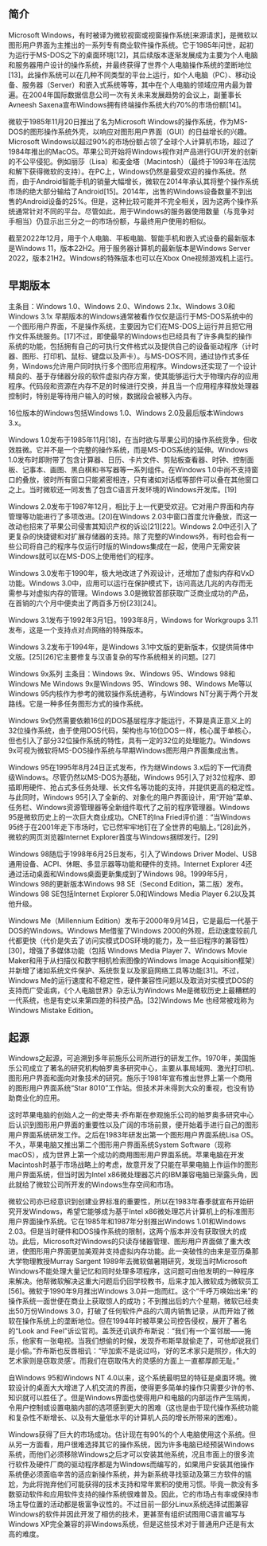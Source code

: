 
## 简介
Microsoft Windows，有时被译为微软视窗或视窗操作系统[来源请求]，是微软以图形用户界面为主推出的一系列专有商业软件操作系统。它于1985年问世，起初为运行于MS-DOS之下的桌面环境[12]，其后续版本逐渐发展成为主要为个人电脑和服务器用户设计的操作系统，并最终获得了世界个人电脑操作系统的垄断地位[13]。此操作系统可以在几种不同类型的平台上运行，如个人电脑（PC）、移动设备、服务器（Server）和嵌入式系统等等，其中在个人电脑的领域应用内最为普遍。在2004年国际数据信息公司一次有关未来发展趋势的会议上，副董事长Avneesh Saxena宣布Windows拥有终端操作系统大约70%的市场份额[14]。

微软于1985年11月20日推出了名为Microsoft Windows的操作系统，作为MS-DOS的图形操作系统外壳，以响应对图形用户界面（GUI）的日益增长的兴趣。Microsoft Windows以超过90%的市场份额占领了全球个人计算机市场，超过了1984年推出的MacOS。苹果公司开始将Windows视作对产品进行GUI开发的创新的不公平侵犯。例如丽莎（Lisa）和麦金塔（Macintosh）（最终于1993年在法院和解下获得微软的支持）。在PC上，Windows仍然是最受欢迎的操作系统。然而，由于Android智能手机的销量大幅增长，微软在2014年承认其将整个操作系统市场的绝大部分输给了Android[15]。2014年，出售的Windows设备数量不到出售的Android设备的25%。但是，这种比较可能并不完全相关，因为这两个操作系统通常针对不同的平台。尽管如此，用于Windows的服务器使用数量（与竞争对手相当）仍显示出三分之一的市场份额，与最终用户使用的相似。

截至2022年12月，用于个人电脑、平板电脑、智能手机和嵌入式设备的最新版本是Windows 11，版本22H2。用于服务器计算机的最新版本是Windows Server 2022，版本21H2。Windows的特殊版本也可以在Xbox One视频游戏机上运行。




## 早期版本
主条目：Windows 1.0、Windows 2.0、Windows 2.1x、Windows 3.0和Windows 3.1x
早期版本的Windows通常被看作仅仅是运行于MS-DOS系统中的一个图形用户界面，不是操作系统，主要因为它们在MS-DOS上运行并且把它用作文件系统服务。[17]不过，即使最早的Windows也已经具有了许多典型的操作系统的功能，包括拥有自己的可执行文件格式以及提供自己的设备驱动程序（计时器、图形、打印机、鼠标、键盘以及声卡）。与MS-DOS不同，通过协作式多任务，Windows允许用户同时执行多个图形应用程序。Windows还实现了一个设计精良的、基于存储器分段的软件虚拟内存方案，使其能够运行大于物理内存的应用程序。代码段和资源在内存不足的时候进行交换，并且当一个应用程序释放处理器控制时，特别是等待用户输入的时候，数据段会被移入内存。

16位版本的Windows包括Windows 1.0、Windows 2.0及最后版本Windows 3.x。

Windows 1.0发布于1985年11月[18]，在当时欲与苹果公司的操作系统竞争，但收效胜微。它并不是一个完整的操作系统，而是MS-DOS系统的延伸。Windows 1.0发布时即附带了包含计算器、日历、卡片文件、剪贴板查看器、时钟、控制面板、记事本、画图、黑白棋和书写器等一系列组件。在Windows 1.0中尚不支持窗口的叠放，彼时所有窗口只能紧密相连，只有诸如对话框等部件可以叠在其他窗口之上。当时微软还一同发售了包含C语言开发环境的Windows开发库。[19]

Windows 2.0发布于1987年12月，相比于上一代更受欢迎。它对用户界面和内存管理等功能进行了多项改进。[20]在Windows 2.03中窗口首度允许叠放，而这一改动也招来了苹果公司侵害其知识产权的诉讼[21][22]。Windows 2.0中还引入了更复杂的快捷键和对扩展存储器的支持。除了完整的Windows外，有时也会有一些公司将自己的程序与仅运行时版的Windows集成在一起，使用户无需安装Windows就可以在MS-DOS上使用他们的程序。

Windows 3.0发布于1990年，极大地改进了外观设计，还增加了虚拟内存和VxD功能。Windows 3.0中，应用可以运行在保护模式下，访问高达几兆的内存而无需参与对虚拟内存的管理。Windows 3.0是微软首部获取广泛商业成功的产品，在首销的六个月中便卖出了两百多万份[23][24]。

Windows 3.1发布于1992年3月1日。1993年8月，Windows for Workgroups 3.11发布，这是一个支持点对点网络的特殊版本。

Windows 3.2发布于1994年，是Windows 3.1中文版的更新版本，仅提供简体中文版。[25][26]它主要修复与汉语复杂的写作系统相关的问题。[27]

Windows 9x系列
主条目：Windows 9x、Windows 95、Windows 98和Windows Me
Windows 9x是Windows 95、Windows 98、Windows Me等以Windows 95内核作为参考的微软操作系统通称，与Windows NT分离于两个开发路线。它是一种多任务图形方式的操作系统。

Windows 9x仍然需要依赖16位的DOS基层程序才能运行，不算是真正意义上的32位操作系统，由于使用DOS代码，架构也与16位DOS一样，核心属于单核心，但也引入了部分32位操作系统的特性，具有一定的32位的处理能力。Windows 9x可视为微软将MS-DOS操作系统与早期Windows图形用户界面集成出售。

Windows 95在1995年8月24日正式发布，作为继Windows 3.x后的下一代消费级Windows。尽管仍然以MS-DOS为基础，Windows 95引入了对32位程序、即插即用硬件、抢占式多任务处理、长文件名等功能的支持，并提供更高的稳定性。与此同时，Windows 95引入了全新的、对象化的用户界面设计，用“开始”菜单、任务栏、Windows资源管理器等全新组件取代了之前的程序管理器。Windows 95是微软历史上的一次巨大商业成功。CNET的Ina Fried评价道：“当Windows 95终于在2001年走下市场时，它已然牢牢地钉在了全世界的电脑上。”[28]此外，微软的网页浏览器Internet Explorer首度与Windows捆绑发行。[29]

Windows 98随后于1998年6月25日发布，引入了Windows Driver Model、USB通用设备、ACPI、休眠、多显示器等功能和硬件的支持。Internet Explorer 4还通过活动桌面和Windows桌面更新集成到了Windows 98。1999年5月，Windows 98的更新版本Windows 98 SE（Second Edition，第二版）发布。Windows 98 SE包括Internet Explorer 5.0和Windows Media Player 6.2以及其他升级。

Windows Me（Millennium Edition）发布于2000年9月14日，它是最后一代基于DOS的Windows。Windows Me借鉴了Windows 2000的外观，启动速度较前几代都更快（代价是失去了访问实模式DOS环境的能力，及一些旧程序的兼容性）[30]，增强了多媒体功能（包括 Windows Media Player 7、Windows Movie Maker和用于从扫描仪和数字相机检索图像的Windows Image Acquisition框架）并新增了诸如系统文件保护、系统恢复以及家庭网络工具等功能[31]。不过，Windows Me的运行速度和不稳定性，硬件兼容性问题以及取消对实模式DOS的支持而广受诟病，《个人电脑世界》杂志认为Windows Me是微软历史上最糟糕的一代系统，也是有史以来第四差的科技产品。[32]Windows Me 也经常被戏称为 Windows Mistake Edition。




## 起源
Windows之起源，可追溯到多年前施乐公司所进行的研发工作。1970年，美国施乐公司成立了著名的研究机构帕罗奥多研究中心，主要从事局域网、激光打印机、图形用户界面和面向对象技术的研究。施乐于1981年宣布推出世界上第一个商用的图形用户界面系统“Star 8010”工作站。但技术并未得到大众的重视，也没有协助商业化的应用。

这时苹果电脑的创始人之一的史蒂夫·乔布斯在参观施乐公司的帕罗奥多研究中心后认识到图形用户界面的重要性以及广阔的市场前景，便开始着手进行自己的图形用户界面系统研发工作。之后在1983年研发出第一个图形用户界面系统Lisa OS。不久，苹果电脑又推出第二个图形用户界面系统System Software（现称macOS），成为世界上第一个成功的商用图形用户界面系统。苹果电脑在开发Macintosh时基于市场战略上的考虑，故意开发了只能在苹果电脑上作运作的图形用户界面系统，但当时因为Intel x86微处理器芯片的IBM兼容电脑已渐露头角，因此就给了微软公司所开发的Windows生存空间和市场。

微软公司亦已经意识到创建业界标准的重要性，所以在1983年春季就宣布开始研究开发Windows，希望它能够成为基于Intel x86微处理芯片计算机上的标准图形用户界面操作系统。它在1985年和1987年分别推出Windows 1.01和Windows 2.03。但是当时硬件和DOS操作系统的限制，这两个版本并没有获取很大的成功。此后，Microsoft对Windows的只读存储器管理、图形用户界面做了重大改进，使图形用户界面更加美观并支持虚拟内存功能。此一突破性的由来是亚历桑那大学物理教授Murray Sargent 1989年去微软做暑期研究，发现当时Microsoft Windows不能处理大量记忆和同时处理多项程序，这问题可由他发明的一种程序来解决。他帮微软解决这重大问题后仍回学校教书，后来才加入微软成为微软员工[56]。微软于1990年9月推出Windows 3.0并一炮而红。这个“千呼万唤始出来”的操作系统一面世便在商业上获取惊人的成功；不到推出后的六个星期，微软已经卖出50万份Windows 3.0，打破了任何软件产品的六周内销售记录，从而开始了微软在操作系统上的垄断地位。但在1994年时被苹果公司控告侵权，展开了著名的“Look and Feel”诉讼官司。盖茨还讥讽乔布斯说：“我们有一个富邻居——施乐，他家有一张电视。当我们想偷的时候，发现乔布斯早就偷走了，可他却说我们是小偷。”乔布斯也反唇相讥：“毕加索不是说过吗，‘好的艺术家只是照抄，伟大的艺术家则是窃取灵感’。而我们在窃取伟大的灵感的方面上一直都厚颜无耻。”

自Windows 95和Windows NT 4.0以来，这个系统最明显的特征是桌面环境。微软设计的桌面大大增进了人机交流的界面，使得更多简单的操作只需要少许的书、知识就可以胜任了。但是Windows界面也使得用户和电脑的内部运作产生隔阂，令用户控制或设置电脑内部的选项感到更大的困难（这也是由于现代操作系统功能和复杂性不断增长、以及有大量低水平的计算机人员的增长所带来的困难）。

Windows获得了巨大的市场成功。估计现在有90%的个人电脑使用这个系统。但从另一方面看，用户很难选择其它的操作系统，因为许多电脑已经预装Windows系统，而他们必须移除Windows之后才可以安装其他系统，况且市面上的很多流行软件及硬件厂商的驱动程序都是为Windows而编写的，如果用户安装其他操作系统便必须面临辛苦的适应新操作系统，并为新系统寻找驱动及第三方软件的尴尬，为此将抛弃他们可能获得的技术支持和常年累积的使用习惯。毕竟一款没有多数驱动软件和应用软件支持的操作系统很难普及。因此，它的市场占有率或保持市场主导位置的活动都是极富争议性的。不过目前一部分Linux系统选择试图兼容Windows的软件并因此开发了相仿的技术，更甚至有组织试图用C语言编写与Windows XP完全兼容的非Windows系统，但是这些技术对于普通用户还是有太高的难度。